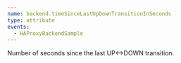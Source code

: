 ```yaml
---
name: backend.timeSinceLastUpDownTransitionInSeconds
type: attribute
events:
  - HAProxyBackendSample
---
```


Number of seconds since the last UP&lt;-&gt;DOWN transition.